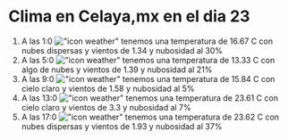 # Clima en Celaya,mx en el dia 23

1. A las 1:0 !["icon weather"](http://openweathermap.org/img/w/03n.png) tenemos una temperatura de 16.67 C con nubes dispersas y  vientos de 1.34 y nubosidad al 30%
1. A las 5:0 !["icon weather"](http://openweathermap.org/img/w/02n.png) tenemos una temperatura de 13.33 C con algo de nubes y  vientos de 1.39 y nubosidad al 21%
1. A las 9:0 !["icon weather"](http://openweathermap.org/img/w/01d.png) tenemos una temperatura de 15.84 C con cielo claro y  vientos de 1.58 y nubosidad al 5%
1. A las 13:0 !["icon weather"](http://openweathermap.org/img/w/01d.png) tenemos una temperatura de 23.61 C con cielo claro y  vientos de 3.3 y nubosidad al 7%
1. A las 17:0 !["icon weather"](http://openweathermap.org/img/w/03d.png) tenemos una temperatura de 23.62 C con nubes dispersas y  vientos de 1.93 y nubosidad al 37%
